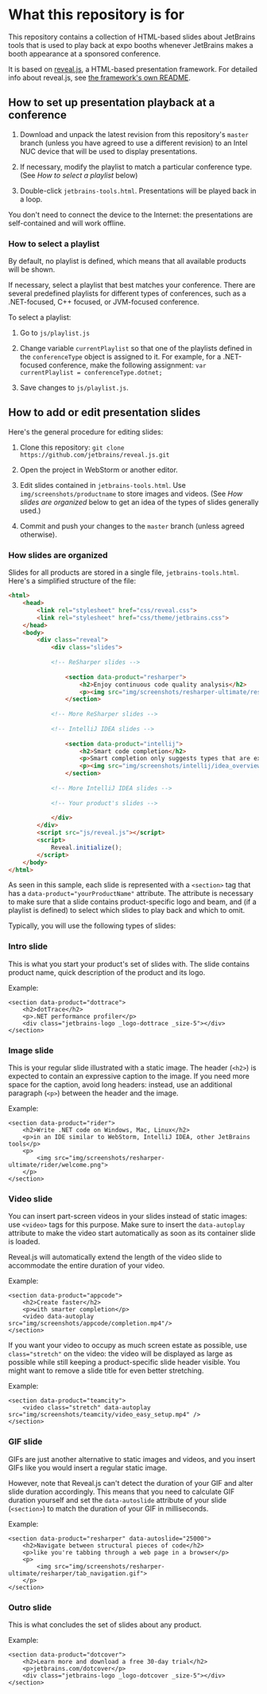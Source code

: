 # What this repository is for

This repository contains a collection of HTML-based slides about JetBrains tools that is used to play back at expo booths whenever JetBrains makes a booth appearance at a sponsored conference.

It is based on [reveal.js](https://github.com/hakimel/reveal.js/), a HTML-based presentation framework. For detailed info about reveal.js, see [the framework's own README](https://github.com/hakimel/reveal.js/blob/191dbe68d5aab45bb93e3d839dbc025c3f5b6f3c/README.md).

## How to set up presentation playback at a conference

1. Download and unpack the latest revision from this repository's `master` branch (unless you have agreed to use a different revision) to an Intel NUC device that will be used to display presentations.

2. If necessary, modify the playlist to match a particular conference type. (See *How to select a playlist* below)

3. Double-click `jetbrains-tools.html`. Presentations will be played back in a loop.

You don't need to connect the device to the Internet: the presentations are self-contained and will work offline.

### How to select a playlist
By default, no playlist is defined, which means that all available products will be shown.

If necessary, select a playlist that best matches your conference. There are several predefined playlists for different types of conferences, such as a .NET-focused, C++ focused, or JVM-focused conference.

To select a playlist:

1. Go to `js/playlist.js`

2. Change variable `currentPlaylist` so that one of the playlists defined in the `conferenceType` object is assigned to it. For example, for a .NET-focused conference, make the following assignment: `var currentPlaylist = conferenceType.dotnet;`

3. Save changes to `js/playlist.js`.


## How to add or edit presentation slides

Here's the general procedure for editing slides:

1. Clone this repository: `git clone https://github.com/jetbrains/reveal.js.git`

2. Open the project in WebStorm or another editor.

3. Edit slides contained in `jetbrains-tools.html`. Use `img/screenshots/productname` to store images and videos. (See *How slides are organized* below to get an idea of the types of slides generally used.)

4. Commit and push your changes to the `master` branch (unless agreed otherwise).


### How slides are organized

Slides for all products are stored in a single file, `jetbrains-tools.html`. Here's a simplified structure of the file:

```html
<html>
	<head>
		<link rel="stylesheet" href="css/reveal.css">
		<link rel="stylesheet" href="css/theme/jetbrains.css">
	</head>
	<body>
		<div class="reveal">
			<div class="slides">
			
			<!-- ReSharper slides -->
			
				<section data-product="resharper">
                    <h2>Enjoy continuous code quality analysis</h2>
                    <p><img src="img/screenshots/resharper-ultimate/resharper/code_analysis.png"></p>
                </section>
                
            <!-- More ReSharper slides -->    
            
            <!-- IntelliJ IDEA slides -->
            
                <section data-product="intellij">
                    <h2>Smart code completion</h2>
            		<p>Smart completion only suggests types that are expected in the current context</p>
            		<p><img src="img/screenshots/intellij/idea_overview_7@2x-275.png"></p>
                </section>
                
            <!-- More IntelliJ IDEA slides -->
            
            <!-- Your product's slides -->
                
			</div>
		</div>
		<script src="js/reveal.js"></script>
		<script>
			Reveal.initialize();
		</script>
	</body>
</html>
```

As seen in this sample, each slide is represented with a `<section>` tag that has a `data-product="yourProductName"` attribute. The attribute is necessary to make sure that a slide contains product-specific logo and beam, and (if a playlist is defined) to select which slides to play back and which to omit.

Typically, you will use the following types of slides:

### Intro slide

This is what you start your product's set of slides with. The slide contains product name, quick description of the product and its logo.

Example:
```
<section data-product="dottrace">
    <h2>dotTrace</h2>
    <p>.NET performance profiler</p>
    <div class="jetbrains-logo _logo-dottrace _size-5"></div>
</section>
```

### Image slide

This is your regular slide illustrated with a static image. The header (`<h2>`) is expected to contain an expressive caption to the image. If you need more space for the caption, avoid long headers: instead, use an additional paragraph (`<p>`) between the header and the image.

Example:
```
<section data-product="rider">
    <h2>Write .NET code on Windows, Mac, Linux</h2>
    <p>in an IDE similar to WebStorm, IntelliJ IDEA, other JetBrains tools</p>
    <p>
        <img src="img/screenshots/resharper-ultimate/rider/welcome.png">
    </p>
</section>
```

### Video slide

You can insert part-screen videos in your slides instead of static images: use `<video>` tags for this purpose. Make sure to insert the `data-autoplay` attribute to make the video start automatically as soon as its container slide is loaded.

Reveal.js will automatically extend the length of the video slide to accommodate the entire duration of your video.

Example:
```
<section data-product="appcode">
    <h2>Create faster</h2>
    <p>with smarter completion</p>
    <video data-autoplay src="img/screenshots/appcode/completion.mp4"/>
</section>
```

If you want your video to occupy as much screen estate as possible, use `class="stretch"` on the video: the video will be displayed as large as possible while still keeping a product-specific slide header visible. You might want to remove a slide title for even better stretching.

Example:
```
<section data-product="teamcity">
    <video class="stretch" data-autoplay src="img/screenshots/teamcity/video_easy_setup.mp4" />
</section>
```

### GIF slide

GIFs are just another alternative to static images and videos, and you insert GIFs like you would insert a regular static image.

However, note that Reveal.js can't detect the duration of your GIF and alter slide duration accordingly. This means that you need to calculate GIF duration yourself and set the `data-autoslide` attribute of your slide (`<section>`) to match the duration of your GIF in milliseconds.

Example:
```
<section data-product="resharper" data-autoslide="25000">
    <h2>Navigate between structural pieces of code</h2>
    <p>like you're tabbing through a web page in a browser</p>
    <p>
        <img src="img/screenshots/resharper-ultimate/resharper/tab_navigation.gif">
    </p>
</section>
```

### Outro slide

This is what concludes the set of slides about any product.

Example:
```
<section data-product="dotcover">
	<h2>Learn more and download a free 30-day trial</h2>
	<p>jetbrains.com/dotcover</p>
	<div class="jetbrains-logo _logo-dotcover _size-5"></div>
</section>
```

